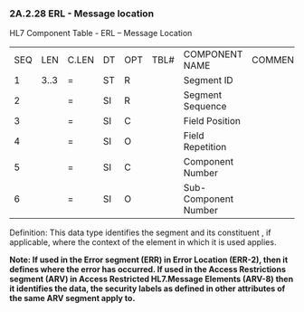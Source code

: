 ### 2A.2.28 ERL - Message location

HL7 Component Table - ERL – Message Location

|     |     |     |     |     |     |     |     |     |
| --- | --- | --- | --- | --- | --- | --- | --- | --- |
| SEQ | LEN | C.LEN | DT | OPT | TBL# | COMPONENT NAME | COMMENTS | SEC.REF. |
| 1 | 3..3 | = | ST | R |  | Segment ID |  | 2A.2.76 |
| 2 |  | = | SI | R |  | Segment Sequence |  | 2A.2.47 |
| 3 |  | = | SI | C |  | Field Position |  | 2A.2.47 |
| 4 |  | = | SI | O |  | Field Repetition |  | 2A.2.47 |
| 5 |  | = | SI | C |  | Component Number |  | 2A.2.47 |
| 6 |  | = | SI | O |  | Sub-Component Number |  | 2A.2.47 |

Definition: This data type identifies the segment and its constituent , if applicable, where the context of the element in which it is used applies.

**Note: If used in the Error segment (ERR) in Error Location (ERR-2), then it defines where the error has occurred. If used in the Access Restrictions segment (ARV) in Access Restricted HL7.Message Elements (ARV-8) then it identifies the data, the security labels as defined in other attributes of the same ARV segment apply to.**
